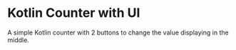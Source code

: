 # Kotlin Counter with UI

A simple Kotlin counter with 2 buttons to change the value displaying in the middle.